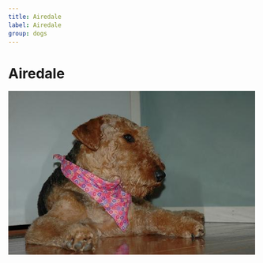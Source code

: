 ```yaml
---
title: Airedale
label: Airedale
group: dogs
---
```


# Airedale

![Airedale](/assets/images/Airedale/image.jpg "Airedale")